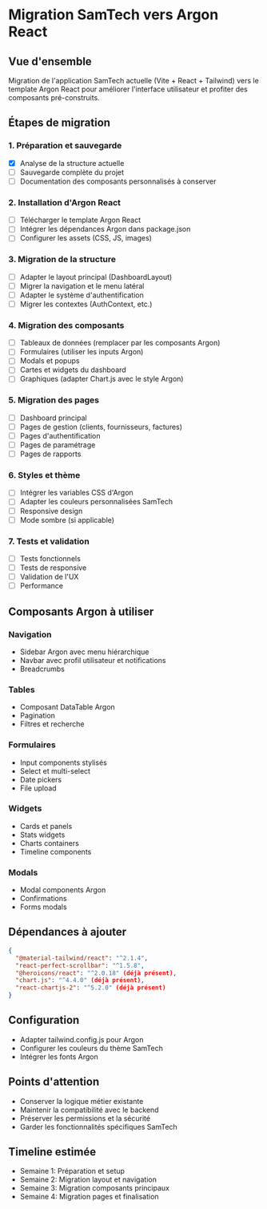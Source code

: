 # Migration SamTech vers Argon React

## Vue d'ensemble
Migration de l'application SamTech actuelle (Vite + React + Tailwind) vers le template Argon React pour améliorer l'interface utilisateur et profiter des composants pré-construits.

## Étapes de migration

### 1. Préparation et sauvegarde
- [x] Analyse de la structure actuelle
- [ ] Sauvegarde complète du projet
- [ ] Documentation des composants personnalisés à conserver

### 2. Installation d'Argon React
- [ ] Télécharger le template Argon React
- [ ] Intégrer les dépendances Argon dans package.json
- [ ] Configurer les assets (CSS, JS, images)

### 3. Migration de la structure
- [ ] Adapter le layout principal (DashboardLayout)
- [ ] Migrer la navigation et le menu latéral
- [ ] Adapter le système d'authentification
- [ ] Migrer les contextes (AuthContext, etc.)

### 4. Migration des composants
- [ ] Tableaux de données (remplacer par les composants Argon)
- [ ] Formulaires (utiliser les inputs Argon)
- [ ] Modals et popups
- [ ] Cartes et widgets du dashboard
- [ ] Graphiques (adapter Chart.js avec le style Argon)

### 5. Migration des pages
- [ ] Dashboard principal
- [ ] Pages de gestion (clients, fournisseurs, factures)
- [ ] Pages d'authentification
- [ ] Pages de paramétrage
- [ ] Pages de rapports

### 6. Styles et thème
- [ ] Intégrer les variables CSS d'Argon
- [ ] Adapter les couleurs personnalisées SamTech
- [ ] Responsive design
- [ ] Mode sombre (si applicable)

### 7. Tests et validation
- [ ] Tests fonctionnels
- [ ] Tests de responsive
- [ ] Validation de l'UX
- [ ] Performance

## Composants Argon à utiliser

### Navigation
- Sidebar Argon avec menu hiérarchique
- Navbar avec profil utilisateur et notifications
- Breadcrumbs

### Tables
- Composant DataTable Argon
- Pagination
- Filtres et recherche

### Formulaires
- Input components stylisés
- Select et multi-select
- Date pickers
- File upload

### Widgets
- Cards et panels
- Stats widgets
- Charts containers
- Timeline components

### Modals
- Modal components Argon
- Confirmations
- Forms modals

## Dépendances à ajouter
```json
{
  "@material-tailwind/react": "^2.1.4",
  "react-perfect-scrollbar": "^1.5.8",
  "@heroicons/react": "^2.0.18" (déjà présent),
  "chart.js": "^4.4.0" (déjà présent),
  "react-chartjs-2": "^5.2.0" (déjà présent)
}
```

## Configuration
- Adapter tailwind.config.js pour Argon
- Configurer les couleurs du thème SamTech
- Intégrer les fonts Argon

## Points d'attention
- Conserver la logique métier existante
- Maintenir la compatibilité avec le backend
- Préserver les permissions et la sécurité
- Garder les fonctionnalités spécifiques SamTech

## Timeline estimée
- Semaine 1: Préparation et setup
- Semaine 2: Migration layout et navigation
- Semaine 3: Migration composants principaux
- Semaine 4: Migration pages et finalisation 